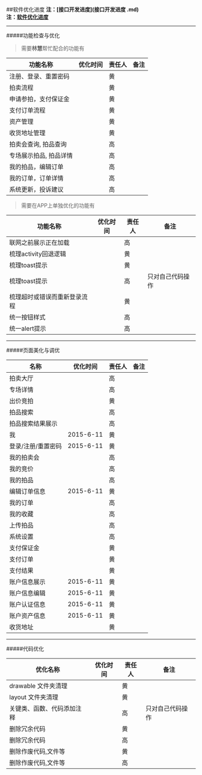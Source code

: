 ##软件优化进度
**注：[接口开发进度](接口开发进度 .md)**   
**注：[软件优化进度](软件优化进度.md)**  

---

#####功能检查与优化

> 需要**林慧**帮忙配合的功能有

| 功能名称 | 优化时间 | 责任人 | 备注 | 
|----------|------|------|-----|
| 注册、登录、重置密码 | | 黄| |
| 拍卖流程 | | 黄| |
| 申请参拍，支付保证金 | | 黄| |
| 支付订单流程 | | 黄| |
| 资产管理 | | 黄| |
| 收货地址管理 | | 黄| |
| 拍卖会查询, 拍品查询 | | 高| |
| 专场展示拍品, 拍品详情 | | 高| |
| 我的拍品，编辑订单 | | 高| |
| 我的订单，订单详情 | | 高| |
| 系统更新，投诉建议 | | 高| |

> 需要在APP上单独优化的功能有

| 功能名称 | 优化时间 | 责任人 | 备注 | 
|----------|------|------|-----|
| 联网之前展示正在加载 | | 高 | |
| 梳理activity回退逻辑 | | 黄 | |
| 梳理toast提示 | | 黄 | |
| 梳理toast提示 | | 高 | 只对自己代码操作 |
| 梳理超时或错误而重新登录流程 | | 黄| |
| 统一按钮样式 | | 高 | |
| 统一alert提示 | | 高 | |

---
#####页面美化与调优

| 名称 | 优化时间 | 责任人 | 备注 | 
|----------|------|------|-----|
| 拍卖大厅 | | 高 | |
| 专场详情 | | 高 | |
| 出价竞拍 | | 黄 | |
| 拍品搜索 | | 高 | |
| 拍品搜索结果展示 | | 高 | |
| 我 | 2015-6-11 | 黄 | |
| 登录/注册/重置密码 | 2015-6-11 | 黄 | |
| 我的拍卖会 | | 高 | |
| 我的竞价 | | 高 | |
| 我的拍品 | | 高 | |
| 编辑订单信息 | 2015-6-11 | 黄 | |
| 我的订单 | | 高 | |
| 我的收藏 | | 高 | |
| 上传拍品 | | 高 | |
| 系统设置 | | 高 | |
| 支付保证金 | | 黄 | |
| 支付订单 | | 黄 | |
| 支付结果 | | 黄 | |
| 账户信息展示 |  2015-6-11 | 黄 | |
| 账户信息编辑 |  2015-6-11 | 黄 | |
| 账户认证信息 |  2015-6-11 | 黄 | |
| 账户资产信息 |  2015-6-11 | 黄 | |
| 收货地址 | | 黄 | |

---
#####代码优化

| 优化名称 | 优化时间 | 责任人 | 备注 | 
|----------|------|------|-----|
| drawable 文件夹清理 | | 黄 | |
| layout 文件夹清理 | | 黄 | |
| 关键类、函数、代码添加注释 | | 高 | 只对自己代码操作 |
| 删除冗余代码 | | 黄 | |
| 删除冗余代码 | | 高 | |
| 删除作废代码,文件等 | | 黄 | |
| 删除作废代码,文件等 | | 高 | |

